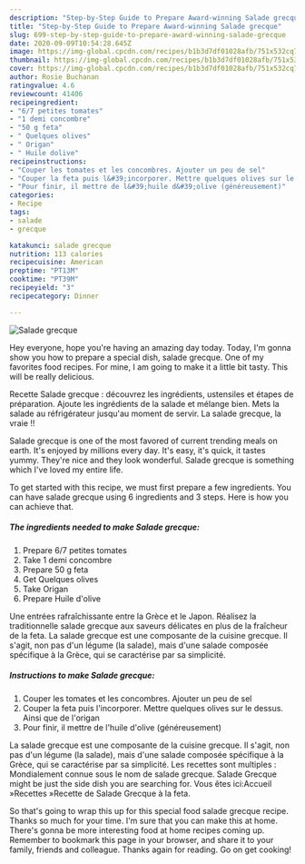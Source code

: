 ```yaml
---
description: "Step-by-Step Guide to Prepare Award-winning Salade grecque"
title: "Step-by-Step Guide to Prepare Award-winning Salade grecque"
slug: 699-step-by-step-guide-to-prepare-award-winning-salade-grecque
date: 2020-09-09T10:54:28.645Z
image: https://img-global.cpcdn.com/recipes/b1b3d7df01028afb/751x532cq70/salade-grecque-photo-principale-de-la-recette.jpg
thumbnail: https://img-global.cpcdn.com/recipes/b1b3d7df01028afb/751x532cq70/salade-grecque-photo-principale-de-la-recette.jpg
cover: https://img-global.cpcdn.com/recipes/b1b3d7df01028afb/751x532cq70/salade-grecque-photo-principale-de-la-recette.jpg
author: Rosie Buchanan
ratingvalue: 4.6
reviewcount: 41406
recipeingredient:
- "6/7 petites tomates"
- "1 demi concombre"
- "50 g feta"
- " Quelques olives"
- " Origan"
- " Huile dolive"
recipeinstructions:
- "Couper les tomates et les concombres. Ajouter un peu de sel"
- "Couper la feta puis l&#39;incorporer. Mettre quelques olives sur le dessus. Ainsi que de l&#39;origan"
- "Pour finir, il mettre de l&#39;huile d&#39;olive (généreusement)"
categories:
- Recipe
tags:
- salade
- grecque

katakunci: salade grecque 
nutrition: 113 calories
recipecuisine: American
preptime: "PT13M"
cooktime: "PT39M"
recipeyield: "3"
recipecategory: Dinner

---
```



![Salade grecque](https://img-global.cpcdn.com/recipes/b1b3d7df01028afb/751x532cq70/salade-grecque-photo-principale-de-la-recette.jpg)

Hey everyone, hope you're having an amazing day today. Today, I'm gonna show you how to prepare a special dish, salade grecque. One of my favorites food recipes. For mine, I am going to make it a little bit tasty. This will be really delicious.

Recette Salade grecque : découvrez les ingrédients, ustensiles et étapes de préparation. Ajoute les ingrédients de la salade et mélange bien. Mets la salade au réfrigérateur jusqu&#39;au moment de servir. La salade grecque, la vraie !!

Salade grecque is one of the most favored of current trending meals on earth. It's enjoyed by millions every day. It's easy, it's quick, it tastes yummy. They're nice and they look wonderful. Salade grecque is something which I've loved my entire life.


To get started with this recipe, we must first prepare a few ingredients. You can have salade grecque using 6 ingredients and 3 steps. Here is how you can achieve that.

<!--inarticleads1-->

##### The ingredients needed to make Salade grecque:

1. Prepare 6/7 petites tomates
1. Take 1 demi concombre
1. Prepare 50 g feta
1. Get  Quelques olives
1. Take  Origan
1. Prepare  Huile d&#39;olive


Une entrées rafraîchissante entre la Grèce et le Japon. Réalisez la traditionnelle salade grecque aux saveurs délicates en plus de la fraîcheur de la feta. La salade grecque est une composante de la cuisine grecque. Il s&#39;agit, non pas d&#39;un légume (la salade), mais d&#39;une salade composée spécifique à la Grèce, qui se caractérise par sa simplicité. 

<!--inarticleads2-->

##### Instructions to make Salade grecque:

1. Couper les tomates et les concombres. Ajouter un peu de sel
1. Couper la feta puis l&#39;incorporer. Mettre quelques olives sur le dessus. Ainsi que de l&#39;origan
1. Pour finir, il mettre de l&#39;huile d&#39;olive (généreusement)


La salade grecque est une composante de la cuisine grecque. Il s&#39;agit, non pas d&#39;un légume (la salade), mais d&#39;une salade composée spécifique à la Grèce, qui se caractérise par sa simplicité. Les recettes sont multiples : Mondialement connue sous le nom de salade grecque. Salade Grecque might be just the side dish you are searching for. Vous êtes ici:Accueil »Recettes »Recette de Salade Grecque à la feta. 

So that's going to wrap this up for this special food salade grecque recipe. Thanks so much for your time. I'm sure that you can make this at home. There's gonna be more interesting food at home recipes coming up. Remember to bookmark this page in your browser, and share it to your family, friends and colleague. Thanks again for reading. Go on get cooking!

